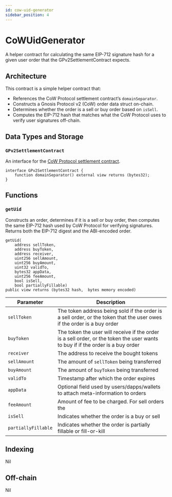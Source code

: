 ```yaml
---
id: cow-uid-generator
sidebar_position: 4
---
```


# CoWUidGenerator

A helper contract for calculating the same EIP-712 signature hash for a given user order that the GPv2SettlementContract expects.

## Architecture
This contract is a simple helper contract that:

- References the CoW Protocol settlement contract’s `domainSeparator`.
- Constructs a Gnosis Protocol v2 (CoW) order data struct on-chain.
- Determines whether the order is a sell or buy order based on `isSell`.
- Computes the EIP-712 hash that matches what the CoW Protocol uses to verify user signatures off-chain.

## Data Types and Storage

### `GPv2SettlementContract`
An interface for the [CoW Protocol settlement contract](../core/settlement.md).

```solidity
interface GPv2SettlementContract {
    function domainSeparator() external view returns (bytes32);
}
```

## Functions

### `getUid`
Constructs an order, determines if it is a sell or buy order, then computes the same EIP-712 hash used by CoW Protocol for verifying signatures. Returns both the EIP-712 digest and the ABI-encoded order.

```solidity
getUid(
    address sellToken,
    address buyToken,
    address receiver,
    uint256 sellAmount,
    uint256 buyAmount,
    uint32 validTo,
    bytes32 appData,
    uint256 feeAmount,
    bool isSell,
    bool partiallyFillable)
public view returns (bytes32 hash,  bytes memory encoded)
```

| **Parameter** | **Description** |
| --- | --- |
| `sellToken` | The token address being sold if the order is a sell order, or the token that the user owes if the order is a buy order |
| `buyToken` | The token the user will receive if the order is a sell order, or the token the user wants to buy if if the order is a buy order |
| `receiver` | The address to receive the bought tokens |
| `sellAmount` | The amount of `sellToken` being transferred |
| `buyAmount` | The amount of `buyToken` being transferred |
| `validTo` | Timestamp after which the order expires |
| `appData` |  Optional field used by users/dapps/wallets to attach meta-information to orders |
| `feeAmount` | Amount of fee to be charged. For sell orders the  |
| `isSell` | Indicates whether the order is a buy or sell |
| `partiallyFillable` | Indicates whether the order is partially fillable or fill-or-kill |

## Indexing
Nil

## Off-chain
Nil
